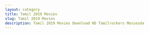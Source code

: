 ```yaml
---
layout: category
title: Tamil 2019 Movies
slug: Tamil 2019 Movies
description: Tamil 2019 Movies Download HD Tamilrockers Moviesda
---
```

